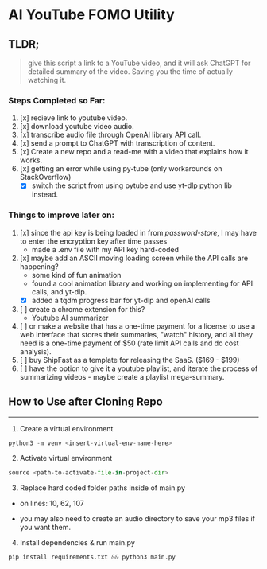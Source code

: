 # AI YouTube FOMO Utility

## TLDR;

> give this script a link to a YouTube video, and it will ask ChatGPT for detailed summary of the video.
> Saving you the time of actually watching it.

### Steps Completed so Far:

1. [x] recieve link to youtube video.
2. [x] download youtube video audio.
3. [x] transcribe audio file through OpenAI library API call.
4. [x] send a prompt to ChatGPT with transcription of content.
5. [x] Create a new repo and a read-me with a video that explains how it works.
6. [x] getting an error while using py-tube (only workarounds on StackOverflow)
    - [x] switch the script from using pytube and use yt-dlp python lib instead.

### Things to improve later on:

1. [x] since the api key is being loaded in from *password-store*, I may have to enter the encryption key after time passes
    - made a .env file with my API key hard-coded
2. [x] maybe add an ASCII moving loading screen while the API calls are happening?
    - some kind of fun animation
    - found a cool animation library and working on implementing for API calls, and yt-dlp.
    - [x] added a tqdm progress bar for yt-dlp and openAI calls
3. [ ] create a chrome extension for this?
    - Youtube AI summarizer
4. [ ] or make a website that has a one-time payment for a license to use a web interface that stores their summaries,
        "watch" history, and all they need is a one-time payment of $50 (rate limit API calls and do cost analysis).
5. [ ] buy ShipFast as a template for releasing the SaaS. ($169 - $199)
6. [ ] have the option to give it a youtube playlist, and iterate the process of summarizing videos
            - maybe create a playlist mega-summary.

## How to Use after Cloning Repo
---

1. Create a virtual environment

```python
python3 -m venv <insert-virtual-env-name-here>
```

2. Activate virtual environment

```python
source <path-to-activate-file-in-project-dir>
```

3. Replace hard coded folder paths inside of main.py

- on lines: 10, 62, 107

- you may also need to create an audio directory to save your 
mp3 files if you want them.

4. Install dependencies & run main.py

```python
pip install requirements.txt && python3 main.py
```





